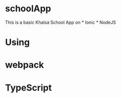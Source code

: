 # schoolApp
This is a basic Khalsa School App on * Ionic * NodeJS 

# Using

# webpack
# TypeScript

